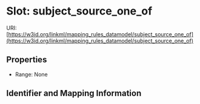 # Slot: subject_source_one_of

URI: [https://w3id.org/linkml/mapping_rules_datamodel/subject_source_one_of](https://w3id.org/linkml/mapping_rules_datamodel/subject_source_one_of)



<!-- no inheritance hierarchy -->


## Properties

 * Range: None



## Identifier and Mapping Information





